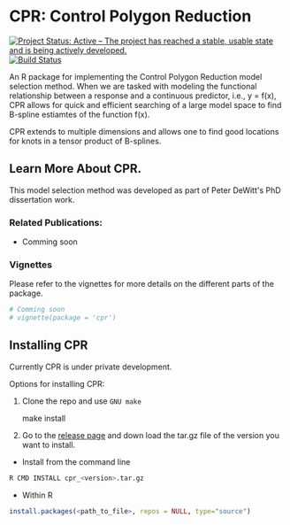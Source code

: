 # CPR: Control Polygon Reduction

[![Project Status: Active – The project has reached a stable, usable state and is being actively developed.](http://www.repostatus.org/badges/latest/active.svg)](http://www.repostatus.org/#active)
[![Build Status](https://travis-ci.com/dewittpe/cpr.svg?token=jowN3QrQKY7UdmTc4Efp&branch=master)](https://travis-ci.com/dewittpe/cpr)

An R package for implementing the Control Polygon Reduction model
selection method.  When we are tasked with modeling the functional relationship
between a response and a continuous predictor, i.e., y = f(x), CPR allows for quick and
efficient searching of a large model space to find B-spline estiamtes of the
function f(x).  

CPR extends to multiple dimensions and allows one to find good locations for
knots in a tensor product of B-splines.

## Learn More About CPR.
This model selection method was developed as part of Peter DeWitt's PhD
dissertation work.  

### Related Publications:

* Comming soon

### Vignettes

Please refer to the vignettes for more details on the different parts of the package.

```r
# Comming soon
# vignette(package = 'cpr')
```

## Installing CPR
Currently CPR is under private development.  

Options for installing CPR:

1. Clone the repo and use `GNU make`

    make install

2. Go to the [release page](https://github.com/dewittpe/cpr/releases) and down
   load the tar.gz file of the version you want to install.

  * Install from the command line

```bash
R CMD INSTALL cpr_<version>.tar.gz
```

  * Within R

```r
install.packages(<path_to_file>, repos = NULL, type="source")
```
